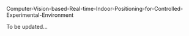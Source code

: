 Computer-Vision-based-Real-time-Indoor-Positioning-for-Controlled-Experimental-Environment

To be updated...

